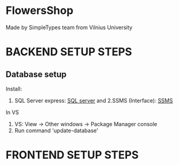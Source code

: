 # FlowersShop

Made by SimpleTypes team from Vilnius University

# BACKEND SETUP STEPS
  ## Database setup
 Install:
  1. SQL Server express: [SQL server](https://www.microsoft.com/en-us/sql-server/sql-server-downloads) and
  2.SSMS (Interface): [SSMS](https://docs.microsoft.com/en-us/sql/ssms/download-sql-server-management-studio-ssms?view=sql-server-ver15)
 
 In VS
  1. VS: View -> Other windows -> Package Manager console
  2. Run command 'update-database'
# FRONTEND SETUP STEPS
